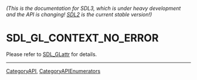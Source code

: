 ###### (This is the documentation for SDL3, which is under heavy development and the API is changing! [SDL2](https://wiki.libsdl.org/SDL2/) is the current stable version!)
# SDL_GL_CONTEXT_NO_ERROR

Please refer to [SDL_GLattr](SDL_GLattr) for details.

----
[CategoryAPI](CategoryAPI), [CategoryAPIEnumerators](CategoryAPIEnumerators)

